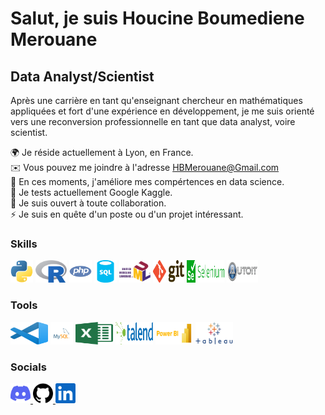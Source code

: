 Salut, je suis Houcine Boumediene Merouane
===================================================================================================================================================

Data Analyst/Scientist
----------------------

Après une carrière en tant qu'enseignant chercheur en mathématiques appliquées et fort d'une expérience en développement, je me suis orienté vers une reconversion professionnelle en tant que data analyst, voire scientist.

🌍  Je réside actuellement à Lyon, en France.<br>
✉️  Vous pouvez me joindre à l'adresse [HBMerouane@Gmail.com](mailto:HBMerouane@Gmail.com)<br>
🚀  En ces moments, j'améliore mes compértences en data science. <br>
🧠  Je tests actuellement Google Kaggle. <br>
🤝  Je suis ouvert à toute collaboration. <br>
⚡  Je suis en quête d'un poste ou d'un projet intéressant.

### Skills 
<p align="left">
<a href="https://www.python.org/" target="_blank" rel="noreferrer"><img src="skills/python-colored.svg" width="36" height="36" alt="Python" title="Python"/></a>
<a href="https://www.r-project.org/" target="_blank" rel="noreferrer"><img src="skills/r-colored.png" width="50" height="36" alt="R language" title="R language"/></a> 
<a href="https://www.php.net/" target="_blank" rel="noreferrer"><img src="skills/php-colored.svg" width="36" height="36" alt="PHP" title="PHP"/></a>
  <a href="https://www.sql.sh/" target="_blank" rel="noreferrer"><img src="skills/sql-colored.svg" width="36" height="36" alt="Sql" title="Sql"/></a>
  <a href="https://fr.wikipedia.org/wiki/UML_(informatique)" target="_blank" rel="noreferrer"><img src="skills/uml-colored.png" width="50" height="36" alt="UML" title="UML"/></a>    
  <a href="https://git-scm.com/" target="_blank" rel="noreferrer"><img src="skills/git-colored.png" width="50" height="36" alt="Git" title="Git"/></a>
  <a href="https://www.selenium.dev/documentation/webdriver/" target="_blank" rel="noreferrer"><img src="skills/selenium-colored.png" width="60" height="36" alt="Selenium" title="Selenium"/></a>  
  <a href="https://www.autoitscript.com/site/" target="_blank" rel="noreferrer"><img src="skills/autoit-colored.png" width="50" height="36" alt="AutoIt" title="AutoIt"/></a>    
</p>
                    
### Tools 
<p align="left">
  <a href="https://code.visualstudio.com/" target="_blank" rel="noreferrer"><img src="tools/vsc-colored.png" width="60" height="36" alt="VSCode" title="VSCode"/></a>     
<a href="https://www.mysql.com/" target="_blank" rel="noreferrer"><img src="tools/mysql-colored.svg" width="36" height="36" alt="MySQL" title="MySQL"/></a>
  <a href="https://www.microsoft.com/fr-fr/microsoft-365/excel" target="_blank" rel="noreferrer"><img src="tools/excel-colored.png" width="60" height="36" alt="Excel" title="Excel" /></a>
  <a href="https://www.talend.com/" target="_blank" rel="noreferrer"><img src="tools/talend-colored.png" width="60" height="36" alt="Talend" title="Talend" /></a>
  <a href="https://powerbi.microsoft.com" target="_blank" rel="noreferrer"><img src="tools/powerbi-colored.png" width="60" height="36" alt="Microsoft BI" title="Microsoft BI"/></a>    
  <a href="https://www.tableau.com/" target="_blank" rel="noreferrer"><img src="tools/tableau-colored.png" width="60" height="36" alt="Tableau" title="Tableau"/></a>  
</p>

### Socials
                  
<p align="left"> <a href="https://discord.com/users/elho111" target="_blank" rel="noreferrer"> <picture> <source media="(prefers-color-scheme: dark)" srcset="undefined" /> <source media="(prefers-color-scheme: light)" srcset="socials/discord.svg" /> <img src="socials/discord.svg" width="32" height="32" title="Mon Discord"/> </picture> </a> <a href="https://www.github.com/elho2007" target="_blank" rel="noreferrer"> <picture> <source media="(prefers-color-scheme: dark)" srcset="socials/github-dark.svg" /> <source media="(prefers-color-scheme: light)" srcset="socials/github.svg" /> <img src="socials/github.svg" width="32" height="32"  title="Mon GitHub"/> </picture> </a> <a href="https://www.linkedin.com/in/houcine-boumediene-merouane" target="_blank" rel="noreferrer"> <picture> <source media="(prefers-color-scheme: dark)" srcset="socials/linkedin-dark.svg" /> <source media="(prefers-color-scheme: light)" srcset="socials/linkedin.svg" /> <img src="socials/linkedin.svg" width="32" height="32" title="Mon Linkedin"/> </picture> </a></p>
